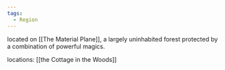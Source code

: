 ```yaml
---
tags:
  - Region
---
```

located on [[The Material Plane]], a largely uninhabited forest protected by a combination of powerful magics. 

locations:
[[the Cottage in the Woods]]